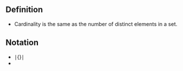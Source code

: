 ## Definition
- Cardinality is the same as the number of distinct elements in a set.
## Notation
- $\mid \left\{  \right\}\mid$
- 